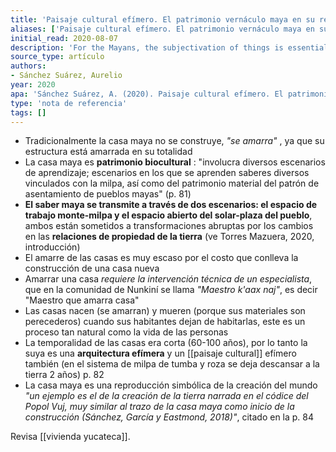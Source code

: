```yaml
---
title: 'Paisaje cultural efímero. El patrimonio vernáculo maya en su relación con el territorio'
aliases: ['Paisaje cultural efímero. El patrimonio vernáculo maya en su relación con el territorio', '@sanchezsuarezPaisajeCulturalEfimero2020']
initial_read: 2020-08-07
description: 'For the Mayans, the subjectivation of things is essential in their philosophy of inhabiting the territory, where they are all subjects; therefore, their vernacular architecture also assumes this perception on bringing the house to life. To arrive at this precept, a research project was developed that sought to understand the processes of transferring knowledge to tie (build) their vernacular architecture, in a study that involved methodologies of both the area of architecture and anthropology. While surveying architectural data, this process of life of the Mayan houses was noticed, which, on mainly being made from short-lasting materials, have a given lifespan but, at the same time, new houses are being tied, that will come alive when they are inhabited by new families. This makes the vernacular architecture of the Mayans ephemeral. The knowledge to tie-up has also been used to create another much more ephemeral architecture: The “tablados” (bullrings) for bullfights. On these “tablados” being linked to the patron saint, they only exist for one week, forming an ephemeral cultural landscape typical of the Mayan populations of the Yucatan Peninsula. This ephemeral quality is an essential characteristic of the Mayan vernacular architecture, but they are also a vital part of their existence on being the scenarios to learn about construction.'
source_type: artículo
authors: 
- Sánchez Suárez, Aurelio
year: 2020
apa: 'Sánchez Suárez, A. (2020). Paisaje cultural efímero. El patrimonio vernáculo maya en su relación con el territorio. Arquitecturas del sur, 38, 16. https://doi.org/10.22320/07196466.2020.38.057.04'
type: 'nota de referencia'
tags: []
---
```


- Tradicionalmente la casa maya no se construye, *"se amarra"* , ya que su estructura está amarrada en su totalidad
- La casa maya es **patrimonio biocultural** : "involucra diversos escenarios de aprendizaje; escenarios en los que se aprenden saberes diversos vinculados con la milpa, así como del patrimonio material del patrón de asentamiento de pueblos mayas" (p. 81)
- **El saber maya se transmite a través de dos escenarios: el espacio de trabajo monte-milpa y el espacio abierto del solar-plaza del pueblo**, ambos están sometidos a transformaciones abruptas por los cambios en las **relaciones de propiedad de la tierra** (ve Torres Mazuera, 2020, introducción)
- El amarre de las casas es muy escaso por el costo que conlleva la construcción de una casa nueva
- Amarrar una casa *requiere la intervención técnica de un especialista*, que en la comunidad de Nunkiní se llama *"Maestro k'aax naj"*, es decir "Maestro que amarra casa"
- Las casas nacen (se amarran) y mueren (porque sus materiales son perecederos) cuando sus habitantes dejan de habitarlas, este es un proceso tan natural como la vida de las personas
- La temporalidad de las casas era corta (60-100 años), por lo tanto la suya es una **arquitectura efímera** y un [[paisaje cultural]] efímero también (en el sistema de milpa de tumba y roza se deja descansar a la tierra 2 años) p. 82
- La casa maya es una reproducción simbólica de la creación del mundo *"un ejemplo es el de la creación de la tierra narrada en el códice del Popol Vuj, muy similar al trazo de la casa maya como inicio de la construcción (Sánchez, García y Eastmond, 2018)"*, citado en la p. 84

Revisa [[vivienda yucateca]].